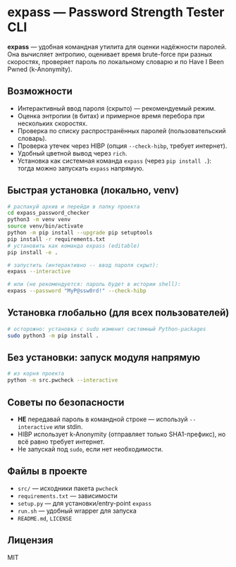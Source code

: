 
# expass — Password Strength Tester CLI

**expass** — удобная командная утилита для оценки надёжности паролей.
Она вычисляет энтропию, оценивает время brute-force при разных скоростях,
проверяет пароль по локальному словарю и по Have I Been Pwned (k-Anonymity).

## Возможности
- Интерактивный ввод пароля (скрыто) — рекомендуемый режим.
- Оценка энтропии (в битах) и примерное время перебора при нескольких скоростях.
- Проверка по списку распространённых паролей (пользовательский словарь).
- Проверка утечек через HIBP (опция `--check-hibp`, требует интернет).
- Удобный цветной вывод через `rich`.
- Установка как системная команда `expass` (через `pip install .`): тогда можно запускать `expass` напрямую.

## Быстрая установка (локально, venv)
```bash
# распакуй архив и перейди в папку проекта
cd expass_password_checker
python3 -m venv venv
source venv/bin/activate
python -m pip install --upgrade pip setuptools
pip install -r requirements.txt
# установить как команда expass (editable)
pip install -e .

# запустить (интерактивно -- ввод пароля скрыт):
expass --interactive

# или (не рекомендуется: пароль будет в истории shell):
expass --password "MyP@ssw0rd!" --check-hibp
```

## Установка глобально (для всех пользователей)
```bash
# осторожно: установка с sudo изменит системный Python-packages
sudo python3 -m pip install .
```

## Без установки: запуск модуля напрямую
```bash
# из корня проекта
python -m src.pwcheck --interactive
```

## Советы по безопасности
- **НЕ** передавай пароль в командной строке — используй `--interactive` или stdin.
- HIBP использует k-Anonymity (отправляет только SHA1-префикс), но всё равно требует интернет.
- Не запускай под `sudo`, если нет необходимости.

## Файлы в проекте
- `src/` — исходники пакета `pwcheck`
- `requirements.txt` — зависимости
- `setup.py` — для установки/entry-point `expass`
- `run.sh` — удобный wrapper для запуска
- `README.md`, `LICENSE`

## Лицензия
MIT
